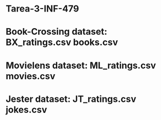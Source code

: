 # Tarea-3-INF-479

# Book-Crossing dataset: BX_ratings.csv books.csv
# Movielens dataset: ML_ratings.csv movies.csv
# Jester dataset: JT_ratings.csv jokes.csv

